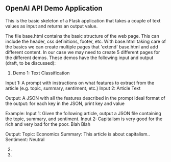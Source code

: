 ## OpenAI API Demo Application
This is the basic skeleton of a Flask application that takes a couple of text values as input 
and returns an output value.

The file base.html contains the basic structure of the web page. This 
can include the header, css definitions, footer, etc. With base.html taking care of the basics
we can create multiple pages that 'extend' base.html and add different content. In our case we 
may need to create 5 different pages for the different demos. These demos have the 
following input and output (draft, to be discussed):

1. Demo 1: Text Classification

Input 1: A prompt with instructions on what features to extract from the article (e.g. topic, 
summary, sentiment, etc.)
Input 2: Article Text 

Output: A JSON with all the features described in the prompt
Ideal format of the output: for each key in the JSON, print key and value

Example:
Input 1: Given the following article, output a JSON file containing the topic, summary, and sentiment.
Input 2: Capitalism is very good for the rich and very bad for the poor. Blah Blah

Output:
Topic: Economics
Summary: This article is about capitalism.. 
Sentiment: Neutral

2.
3.

